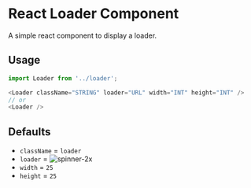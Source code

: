 # React Loader Component
A simple react component to display a loader.

## Usage
``` javascript
import Loader from '../loader';

<Loader className="STRING" loader="URL" width="INT" height="INT" />
// or
<Loader />
```

## Defaults
- `className` = `loader`
- `loader` = ![spinner-2x](https://user-images.githubusercontent.com/5230729/37880454-d6834ae2-3045-11e8-8f89-7f23a5bae268.gif)
- `width` = `25`
- `height` = `25`